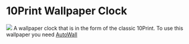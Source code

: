 # 10Print Wallpaper Clock
 ![](https://raw.githubusercontent.com/Sticks6110/10Print-Wallpaper-Clock/blob/main/10Print.png)
 A wallpaper clock that is in the form of the classic 10Print.
 To use this wallpaper you need [AutoWall](https://github.com/SegoCode/AutoWall)
